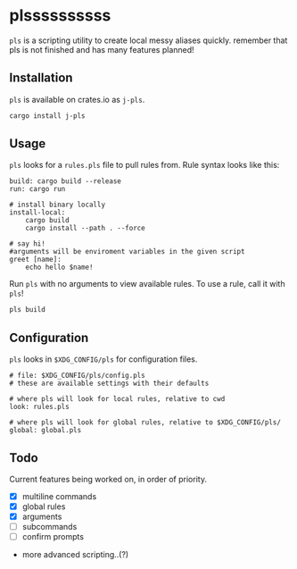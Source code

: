 # plssssssssss

`pls` is a scripting utility to create local messy aliases quickly.
remember that pls is not finished and has many features planned!

## Installation
`pls` is available on crates.io as `j-pls`.
```bash
cargo install j-pls
```

## Usage
`pls` looks for a `rules.pls` file to pull rules from. Rule syntax looks like this:
```
build: cargo build --release 
run: cargo run

# install binary locally
install-local: 
    cargo build 
    cargo install --path . --force

# say hi!
#arguments will be enviroment variables in the given script
greet [name]:
    echo hello $name!
```

Run `pls` with no arguments to view available rules.
To use a rule, call it with `pls`!
```bash
pls build
```

## Configuration
`pls` looks in `$XDG_CONFIG/pls` for configuration files.
```
# file: $XDG_CONFIG/pls/config.pls
# these are available settings with their defaults

# where pls will look for local rules, relative to cwd
look: rules.pls

# where pls will look for global rules, relative to $XDG_CONFIG/pls/ 
global: global.pls
```

## Todo 
Current features being worked on, in order of priority.
- [x] multiline commands
- [x] global rules
- [x] arguments 
- [ ] subcommands
- [ ] confirm prompts
- more advanced scripting..(?)


